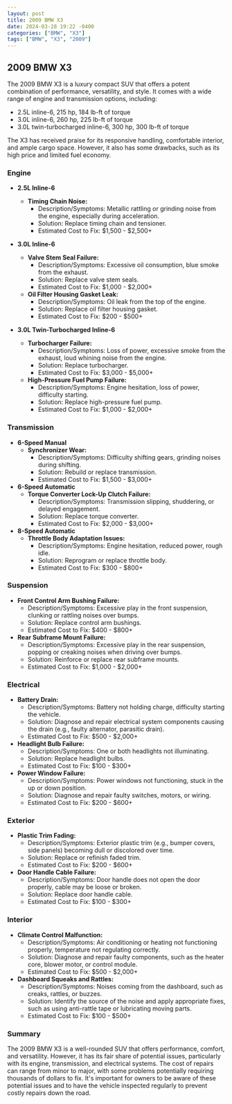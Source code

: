 ```yaml
---
layout: post
title: 2009 BMW X3
date: 2024-03-28 19:22 -0400
categories: ["BMW", "X3"]
tags: ["BMW", "X3", "2009"]
---
```

## 2009 BMW X3

The 2009 BMW X3 is a luxury compact SUV that offers a potent combination of performance, versatility, and style. It comes with a wide range of engine and transmission options, including:

- 2.5L inline-6, 215 hp, 184 lb-ft of torque
- 3.0L inline-6, 260 hp, 225 lb-ft of torque
- 3.0L twin-turbocharged inline-6, 300 hp, 300 lb-ft of torque

The X3 has received praise for its responsive handling, comfortable interior, and ample cargo space. However, it also has some drawbacks, such as its high price and limited fuel economy.

### Engine
- **2.5L Inline-6**
    - **Timing Chain Noise:**
        - Description/Symptoms: Metallic rattling or grinding noise from the engine, especially during acceleration.
        - Solution: Replace timing chain and tensioner.
        - Estimated Cost to Fix: $1,500 - $2,500+

- **3.0L Inline-6**
    - **Valve Stem Seal Failure:**
        - Description/Symptoms: Excessive oil consumption, blue smoke from the exhaust.
        - Solution: Replace valve stem seals.
        - Estimated Cost to Fix: $1,000 - $2,000+
    - **Oil Filter Housing Gasket Leak:**
        - Description/Symptoms: Oil leak from the top of the engine.
        - Solution: Replace oil filter housing gasket.
        - Estimated Cost to Fix: $200 - $500+
- **3.0L Twin-Turbocharged Inline-6**
    - **Turbocharger Failure:**
        - Description/Symptoms: Loss of power, excessive smoke from the exhaust, loud whining noise from the engine.
        - Solution: Replace turbocharger.
        - Estimated Cost to Fix: $3,000 - $5,000+
    - **High-Pressure Fuel Pump Failure:**
        - Description/Symptoms: Engine hesitation, loss of power, difficulty starting.
        - Solution: Replace high-pressure fuel pump.
        - Estimated Cost to Fix: $1,000 - $2,000+

### Transmission
- **6-Speed Manual**
    - **Synchronizer Wear:**
        - Description/Symptoms: Difficulty shifting gears, grinding noises during shifting.
        - Solution: Rebuild or replace transmission.
        - Estimated Cost to Fix: $1,500 - $3,000+
- **6-Speed Automatic**
    - **Torque Converter Lock-Up Clutch Failure:**
        - Description/Symptoms: Transmission slipping, shuddering, or delayed engagement.
        - Solution: Replace torque converter.
        - Estimated Cost to Fix: $2,000 - $3,000+
- **8-Speed Automatic**
    - **Throttle Body Adaptation Issues:**
        - Description/Symptoms: Engine hesitation, reduced power, rough idle.
        - Solution: Reprogram or replace throttle body.
        - Estimated Cost to Fix: $300 - $800+

### Suspension
- **Front Control Arm Bushing Failure:**
    - Description/Symptoms: Excessive play in the front suspension, clunking or rattling noises over bumps.
    - Solution: Replace control arm bushings.
    - Estimated Cost to Fix: $400 - $800+
- **Rear Subframe Mount Failure:**
    - Description/Symptoms: Excessive play in the rear suspension, popping or creaking noises when driving over bumps.
    - Solution: Reinforce or replace rear subframe mounts.
    - Estimated Cost to Fix: $1,000 - $2,000+

### Electrical
- **Battery Drain:**
    - Description/Symptoms: Battery not holding charge, difficulty starting the vehicle.
    - Solution: Diagnose and repair electrical system components causing the drain (e.g., faulty alternator, parasitic drain).
    - Estimated Cost to Fix: $500 - $2,000+
- **Headlight Bulb Failure:**
    - Description/Symptoms: One or both headlights not illuminating.
    - Solution: Replace headlight bulbs.
    - Estimated Cost to Fix: $100 - $300+
- **Power Window Failure:**
    - Description/Symptoms: Power windows not functioning, stuck in the up or down position.
    - Solution: Diagnose and repair faulty switches, motors, or wiring.
    - Estimated Cost to Fix: $200 - $600+

### Exterior
- **Plastic Trim Fading:**
    - Description/Symptoms: Exterior plastic trim (e.g., bumper covers, side panels) becoming dull or discolored over time.
    - Solution: Replace or refinish faded trim.
    - Estimated Cost to Fix: $200 - $600+
- **Door Handle Cable Failure:**
    - Description/Symptoms: Door handle does not open the door properly, cable may be loose or broken.
    - Solution: Replace door handle cable.
    - Estimated Cost to Fix: $100 - $300+

### Interior
- **Climate Control Malfunction:**
    - Description/Symptoms: Air conditioning or heating not functioning properly, temperature not regulating correctly.
    - Solution: Diagnose and repair faulty components, such as the heater core, blower motor, or control module.
    - Estimated Cost to Fix: $500 - $2,000+
- **Dashboard Squeaks and Rattles:**
    - Description/Symptoms: Noises coming from the dashboard, such as creaks, rattles, or buzzes.
    - Solution: Identify the source of the noise and apply appropriate fixes, such as using anti-rattle tape or lubricating moving parts.
    - Estimated Cost to Fix: $100 - $500+

### Summary

The 2009 BMW X3 is a well-rounded SUV that offers performance, comfort, and versatility. However, it has its fair share of potential issues, particularly with its engine, transmission, and electrical systems. The cost of repairs can range from minor to major, with some problems potentially requiring thousands of dollars to fix. It's important for owners to be aware of these potential issues and to have the vehicle inspected regularly to prevent costly repairs down the road.
